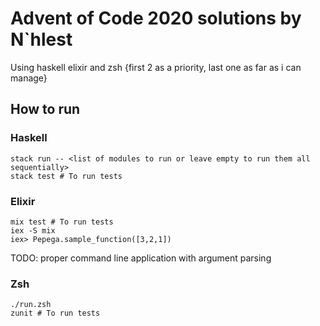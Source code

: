 # Advent of Code 2020 solutions by N`hlest

Using haskell elixir and zsh {first 2 as a priority, last one as far as i can manage}

## How to run

### Haskell

```shell
stack run -- <list of modules to run or leave empty to run them all sequentially>
stack test # To run tests
```

### Elixir

```shell
mix test # To run tests
iex -S mix
iex> Pepega.sample_function([3,2,1])
```

TODO: proper command line application with argument parsing

### Zsh

```shell
./run.zsh
zunit # To run tests
```
